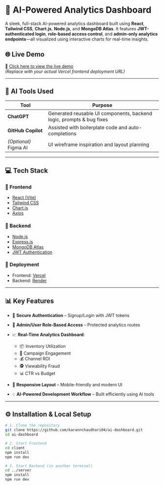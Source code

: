 # 🧠 AI-Powered Analytics Dashboard

A sleek, full-stack AI-powered analytics dashboard built using **React**, **Tailwind CSS**, **Chart.js**, **Node.js**, and **MongoDB Atlas**. It features **JWT-authenticated login**, **role-based access control**, and **admin-only analytics endpoints**—all visualized using interactive charts for real-time insights.

## 🌐 Live Demo
🔗 [Click here to view the live demo](https://your-live-link.com)  
*(Replace with your actual Vercel frontend deployment URL)*

---

## 🧠 AI Tools Used

| Tool | Purpose |
|------|---------|
| **ChatGPT** | Generated reusable UI components, backend logic, prompts & bug fixes |
| **GitHub Copilot** | Assisted with boilerplate code and auto-completions |
| *(Optional)* Figma AI | UI wireframe inspiration and layout planning |

---

## 💻 Tech Stack

### 🔹 Frontend
- [React (Vite)](https://vitejs.dev/)
- [Tailwind CSS](https://tailwindcss.com/)
- [Chart.js](https://www.chartjs.org/)
- [Axios](https://axios-http.com/)

### 🔹 Backend
- [Node.js](https://nodejs.org/)
- [Express.js](https://expressjs.com/)
- [MongoDB Atlas](https://www.mongodb.com/cloud/atlas)
- [JWT Authentication](https://jwt.io/)

### 🔹 Deployment
- Frontend: [Vercel](https://vercel.com/)
- Backend: [Render](https://render.com/)

---

## 📊 Key Features

- 🔐 **Secure Authentication** – Signup/Login with JWT tokens
- 👤 **Admin/User Role-Based Access** – Protected analytics routes
- 📈 **Real-Time Analytics Dashboard**:
  - 📦 Inventory Utilization
  - 📣 Campaign Engagement
  - 💰 Channel ROI
  - 🕵️ Viewability Fraud
  - 📊 CTR vs Budget

- 📱 **Responsive Layout** – Mobile-friendly and modern UI
- 💡 **AI-Powered Development Workflow** – Built efficiently using AI tools

---

## ⚙️ Installation & Local Setup

```bash
# 1. Clone the repository
git clone https://github.com/karannchaudhari04/ai-dashboard.git
cd ai-dashboard

# 2. Start Frontend
cd client
npm install
npm run dev

# 3. Start Backend (in another terminal)
cd ../server
npm install
npm run dev
